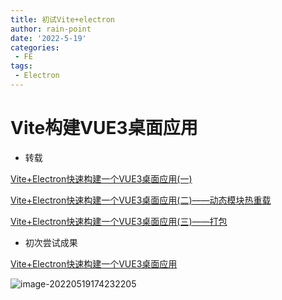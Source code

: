 ```yaml
---
title: 初试Vite+electron
author: rain-point
date: '2022-5-19'
categories:
 - FE
tags:
 - Electron
---
```


# Vite构建VUE3桌面应用

- 转载

[Vite+Electron快速构建一个VUE3桌面应用(一) ](https://github.com/Kuari/Blog/issues/52)

[Vite+Electron快速构建一个VUE3桌面应用(二)——动态模块热重载 ](https://github.com/Kuari/Blog/issues/53)

[Vite+Electron快速构建一个VUE3桌面应用(三)——打包](https://github.com/Kuari/Blog/issues/54)

- 初次尝试成果

[Vite+Electron快速构建一个VUE3桌面应用](https://github.com/codehzy/vite-electron)

![image-20220519174232205](http://imgsbed-1301560453.cossh.myqcloud.com/blog/202205191742221.png)